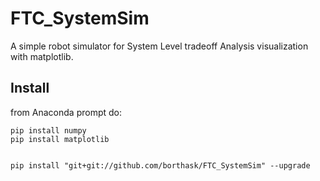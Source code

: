 # FTC_SystemSim

A simple robot simulator for System Level tradeoff Analysis visualization with matplotlib.

## Install

from Anaconda prompt do:

```
pip install numpy
pip install matplotlib


pip install "git+git://github.com/borthask/FTC_SystemSim" --upgrade
```

